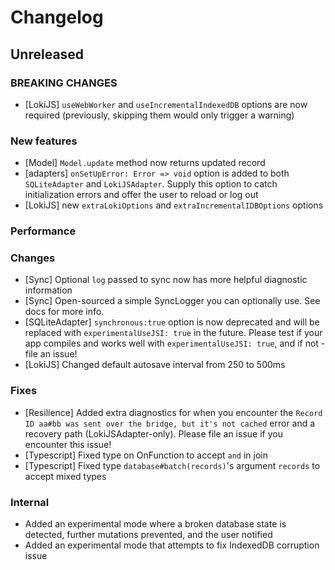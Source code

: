 # Changelog

## Unreleased

### BREAKING CHANGES
- [LokiJS] `useWebWorker` and `useIncrementalIndexedDB` options are now required (previously, skipping them would only trigger a warning)

### New features
- [Model] `Model.update` method now returns updated record
- [adapters] `onSetUpError: Error => void` option is added to both `SQLiteAdapter` and `LokiJSAdapter`. Supply this option to catch initialization errors and offer the user to reload or log out
- [LokiJS] new `extraLokiOptions` and `extraIncrementalIDBOptions` options

### Performance

### Changes

- [Sync] Optional `log` passed to sync now has more helpful diagnostic information
- [Sync] Open-sourced a simple SyncLogger you can optionally use. See docs for more info.
- [SQLiteAdapter] `synchronous:true` option is now deprecated and will be replaced with `experimentalUseJSI: true` in the future. Please test if your app compiles and works well with `experimentalUseJSI: true`, and if not - file an issue!
- [LokiJS] Changed default autosave interval from 250 to 500ms

### Fixes

- [Resilience] Added extra diagnostics for when you encounter the `Record ID aa#bb was sent over the bridge, but it's not cached` error and a recovery path (LokiJSAdapter-only). Please file an issue if you encounter this issue!
- [Typescript] Fixed type on OnFunction to accept `and` in join
- [Typescript] Fixed type `database#batch(records)`'s argument `records` to accept mixed types

### Internal

- Added an experimental mode where a broken database state is detected, further mutations prevented, and the user notified
- Added an experimental mode that attempts to fix IndexedDB corruption issue
